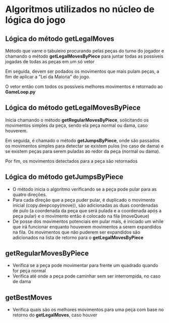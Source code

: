 # Algoritmos utilizados no núcleo de lógica do jogo

## Lógica do método getLegalMoves

Método que varre o tabuleiro procurando pelas peças do turno do jogador e chamando
o método **getLegalMovesByPiece** para juntar todas as possíveis jogadas de todas as peças
em um só vetor

Em seguida, devem ser podados os movimentos que mais pulam peças, a fim de aplicar a
"Lei da Maioria" do jogo.

O vetor então com todos os possíveis melhores movimentos é retornado ao **GameLoop.py**

## Lógica do método getLegalMovesByPiece

Inicia chamando o método **getRegularMovesByPiece**, solicitando os movimentos simples da peça, 
sendo ela peça normal ou dama, caso houverem.

Em seguida, é chamado o método **getJumpsByPiece**, onde são passados os movimentos simples para
detectar se existem pulos (no caso de dama) e se existem peças para serem puladas ao redor da peça
(normal ou dama).

Por fim, os movimentos detectados para a peça são retornados

## Lógica do método getJumpsByPiece

- O método inicia o algoritmo verificando se a peça pode pular para as quatro direções.
- Para cada direção que a peça puder pular, é duplicado o movimento inicial (copy.deepcopy(move)),
são adicionadas as duas coordenadas de pulo (a coordenada da peça que será pulada 
e a coordenada após a peça pular) e o movimento então é colocado na fila (moveQueue)
- De posse dos movimentos potenciais em pular mais, é iniciado um while que irá funcionar
enquanto houverem movimentos a serem expandidos na fila. Os movimentos que não puderem
ser expandidos são adicionados na lista de retorno para o **getLegalMovesByPiece**

## getRegularMovesByPiece

- Verifica se a peça pode movimentar para frente um quadrado quando for peça normal
- Verifica até onde a peça pode caminhar sem ser interrompida, no caso de dama

## getBestMoves

- Verifica quais são os melhores movimentos para uma peça com base no retorno do **getLegalMoves**, caso houver